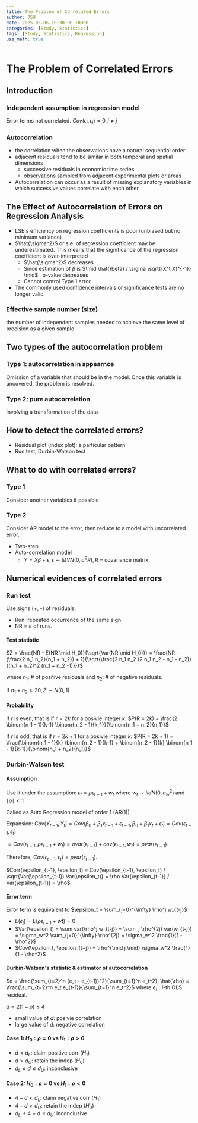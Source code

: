 ```yaml
---
title: The Problem of Correlated Errors
author: JSH
date: 2025-05-06 10:30:00 +0800
categories: [Study, Statistics]
tags: [Study, Statistics, Regression]
use_math: true
---
```


# The Problem of Correlated Errors

## Introduction
<!-- correlation은 유사한 경우거나 위계가 있을 때 주로 존재 -->
<!-- correlation 보정하는 것은 평균을 보정하거나 (공변량) 오차항끼리 유사하다는 것을 이용할 수도 있다. 
오차항끼리 상관성을 모델링을 통해 보정 가능.
먼저 공변량 보정을 해보고, 그래도 오차항끼리 corrleation이 있으면 그때 오차항 상관성을 그대로 넣어서 보정 시도
-->

### Independent assumption in regression model
Error terms not correlated. $Cov(\epsilon_i, \epsilon_j) = 0, i \neq j$

### Autocorrelation
* the correlation when the observations have a natural sequential order
* adjacent residuals tend to be similar in both temporal and spatial dimensions
  * successive residuals in economic time series
  * observations sampled from adjacent experimental plots or areas
* Autocorrelation can occur as a result of missing explanatory variables in which successive values correlate with each other

## The Effect of Autocorrelation of Errors on Regression Analysis

* LSE's efficiency on regression coefficients is poor (unbiased but no minimum variance) <!-- 회귀계수가 불편추정량은 맞다. 그러나 그중에서 minimum variance를 가지지는 않는다. 효율적이지는 x -->
* $\hat{\sigma^2}$ or s.e. of regression coefficient may be underestimated. This means that the significance of the regression coefficient is over-interpreted
  * $\hat{\sigma^2}$ decreases
  * Since estimation of $\beta$ is $\mid \hat{\beta} / \sigma \sqrt{(X^t X)^{-1}} \mid$ , p-value decreases
  * Cannot control Type 1 error 
* The commonly used confidence intervals or significance tests are no longer valid

### Effective sample number (size)
<!-- correlation이 없는 데이터들 기준으로 동일한 분산을 만드는데 필요한 샘플 -->
<!-- Example에서 effective sample size는 3. 관찰된 데이터가 6개, 9개라고 하더라도 -->
the number of independent samples needed to achieve the same level of precision as a given sample

## Two types of the autocorrelation problem

### Type 1: autocorrelation in appearnce
Omission of a variable that should be in the model.
Once this variable is uncovered, the problem is resolved. 

### Type 2: pure autocorrelation
Involving a transformation of the data 

<!-- 가설검정은 항상 type 1 error와 type 2 error의 관점에서 적절한지 판단해야 한다
가설검정을 할 때 type 1 <= alpha, type 2: beta 관점에서 최대한 작아지게 해서 검정함
-->

## How to detect the correlated errors?
<!-- 통계 분석에서는 type 1 error를 잘 컨트롤하는 게 중요한데 사실 쉽지 않다. 그래서 replication study가 중요 -->

* Residual plot (index plot): a particular pattern
* Run test, Durbin-Watson test

## What to do with correlated errors?

### Type 1
Consider another variables if possible

### Type 2
Consider AR model to the error, then reduce to a model with uncorrelated error.

* Two-step <!-- 회귀분석 시간에 배우는 내용. 간단함 -->
* Auto-correlation model <!-- 뉴턴랩슨 등 이용한 발전된 모델. 시간이 좀 더 걸리지만 더욱 적절한 방법임 -->
  * $Y = X \beta + \epsilon, \epsilon \sim MVN(0, \sigma^2 R), R$ = covariance matrix

## Numerical evidences of correlated errors

### Run test
Use signs (+, -) of residuals.

* Run: repeated occurrence of the same sign.
* NR = # of runs.

#### Test statistic
$Z = \frac{NR - E(NR \mid H_0)}{\sqrt{Var(NR \mid H_0)}} = \frac{NR - (\frac{2 n_1 n_2}{n_1 + n_2}) + 1}{\sqrt{\frac{2 n_1 n_2 (2 n_1 n_2 - n_1 - n_2)}{(n_1 + n_2)^2 (n_1 + n_2 -1)}}}$

where $n_1$: # of positive residuals and $n_2$: # of negative residuals.

If $n_1 + n_2 \geq 20, Z \sim N(0, 1)$

#### Probability
If $r$ is even, that is if $r = 2k$ for a posivie integer $k$:
$P(R = 2k) = \frac{2 \binom{n_1 - 1}{k-1} \binom{n_2 - 1}{k-1}}{\binom{n_1 + n_2}{n_1}}$

If $r$ is odd, that is if $r = 2k + 1$ for a posivie integer $k$:
$P(R = 2k + 1) = \frac{\binom{n_1 - 1}{k} \binom{n_2 - 1}{k-1} + \binom{n_2 - 1}{k} \binom{n_1 - 1}{k-1}}{\binom{n_1 + n_2}{n_1}}$

### Durbin-Watson test
<!-- run test: autocorrelation이 있는지 없는지 여부 알려주는 비모수적 방법. DW test는 크기까지 알려주는 모수적 방법 -->
<!-- 여기 전체적으로 설명 잘 이해하지 못했으므로 꼭 다시 듣기 -->

#### Assumption
Use it under the assumption: $\epsilon_t = \rho \epsilon_{t-1} + w_t$ where $w_t \sim iid N(0, \sigma_w^2)$ and $\mid \rho \mid < 1$

Called as Auto Regression model of order 1 (AR(1)) <!-- 하나 차이날 때 -->

Expansion:
$Cov(Y_{t-1}, Y_t) = Cov(\beta_0 + \beta_1 x_{t-1} + \epsilon_{t-1}, \beta_0 + \beta_1 x_{t} + \epsilon_{t}) = Cov(\epsilon_{t-1}, \epsilon_t)$

$= Cov(\epsilon_{t-1}, \rho \epsilon_{t-1} + w_t) = \rho var(\epsilon_{t-1}) + cov(\epsilon_{t-1}, w_t) = \rho var(\epsilon_{t-1})$

Therefore, $Cov(\epsilon_{t-1}, \epsilon_t) = \rho var(\epsilon_{t-1})$.

$Corr(\epsilon_{t-1}, \epsilon_t) = Cov(\epsilon_{t-1}, \epsilon_t) / \sqrt{Var(\epsilon_{t-1}) Var(\epsilon_t)} = \rho Var(\epsilon_{t-1}) / Var(\epsilon_{t-1}) = \rho$

#### Error term
Error term is equivalent to $\epsilon_t = \sum_{j=0}^{\infty} \rho^j w_{t-j}$

* $E(\epsilon_t) = E(\rho \epsilon_{t-1} + wt) = 0$
* $Var(\epsilon_t) = \sum var(\rho^j w_{t-j}) = \sum_j \rho^{2j} var(w_{t-j}) = \sigma_w^2 \sum_{j=0}^{\infty} \rho^{2j} = \sigma_w^2 \frac{1}{1 - \rho^2}$
* $Cov(\epsilon_t, \epsilon_{t+j}) = \rho^{\mid j \mid} \sigma_w^2 \frac{1}{1 - \rho^2}$

#### Durbin-Watson's statistic & estimator of autocorrelation
$d = \frac{\sum_{t=2}^n (e_t - e_{t-1})^2}{\sum_{t=1}^n e_t^2}, \hat{\rho} = \frac{\sum_{t=2}^n e_t e_{t-1}}{\sum_{t=1}^n e_t^2}$
where $e_i: i$-th OLS residual.

$d \approx 2(1 - \hat{\rho}) \leq 4$

* small value of $d$: posivie correlation
* large value of $d$: negative correlation

#### Case 1: $H_0: \rho = 0$ vs $H_1: \rho > 0$
* $d < d_L$: claim positive corr ($H_1$)
* $d > d_U$: retain the indep ($H_0$)
* $d_L \leq d \leq d_U$: inconclusive

#### Case 2: $H_0: \rho = 0$ vs $H_1: \rho < 0$
* $4-d < d_L$: claim negative corr ($H_1$)
* $4-d > d_U$: retain the indep ($H_0$)
* $d_L \leq 4-d \leq d_U$: inconclusive











